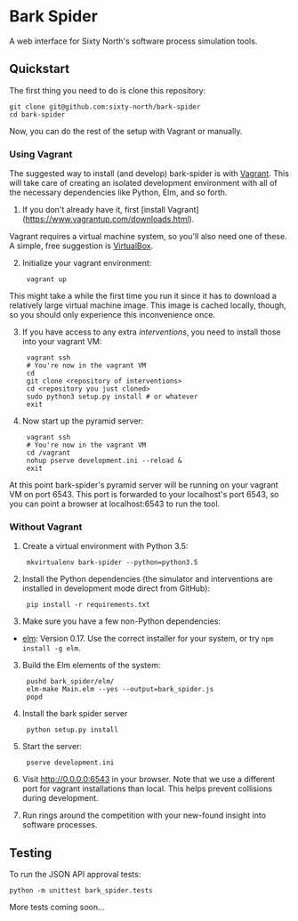# Bark Spider

A web interface for Sixty North's software process simulation tools.

## Quickstart

The first thing you need to do is clone this repository:

    git clone git@github.com:sixty-north/bark-spider
    cd bark-spider

Now, you can do the rest of the setup with Vagrant or manually.

### Using Vagrant

The suggested way to install (and develop) bark-spider is with
[Vagrant](https://www.vagrantup.com/). This will take care of creating an
isolated development environment with all of the necessary dependencies like
Python, Elm, and so forth.

1. If you don't already have it, first [install Vagrant]
   (https://www.vagrantup.com/downloads.html).

  Vagrant requires a virtual machine system, so you'll also need one of these. A
  simple, free suggestion is [VirtualBox](https://www.virtualbox.org/).

2. Initialize your vagrant environment:

        vagrant up

  This might take a while the first time you run it since it has to download a
  relatively large virtual machine image. This image is cached locally, though,
  so you should only experience this inconvenience once.

3. If you have access to any extra *interventions*, you need to install those
   into your vagrant VM:

        vagrant ssh
        # You're now in the vagrant VM
        cd
        git clone <repository of interventions>
        cd <repository you just cloned>
        sudo python3 setup.py install # or whatever
        exit

4. Now start up the pyramid server:

        vagrant ssh
        # You're now in the vagrant VM
        cd /vagrant
        nohup pserve development.ini --reload &
        exit

At this point bark-spider's pyramid server will be running on your vagrant VM on
port 6543. This port is forwarded to your localhost's port 6543, so you can
point a browser at localhost:6543 to run the tool.

### Without Vagrant

1. Create a virtual environment with Python 3.5:

        mkvirtualenv bark-spider --python=python3.5

2. Install the Python dependencies (the simulator and interventions are
   installed in development mode direct from GitHub):

        pip install -r requirements.txt

3. Make sure you have a few non-Python dependencies:

  - [elm](http://elm-lang.org/install): Version 0.17. Use the correct installer for your system, or try `npm install -g elm`.

3. Build the Elm elements of the system:

        pushd bark_spider/elm/
        elm-make Main.elm --yes --output=bark_spider.js
        popd

4. Install the bark spider server

        python setup.py install

5. Start the server:

        pserve development.ini

6. Visit <http://0.0.0.0:6543> in your browser. Note that we use a different
   port for vagrant installations than local. This helps prevent collisions
   during development.

7. Run rings around the competition with your new-found insight into
   software processes.

## Testing

To run the JSON API approval tests:

    python -m unittest bark_spider.tests

More tests coming soon...
